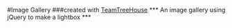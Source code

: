 #Image Gallery
###created with [TeamTreeHouse](https://teamtreehouse.com) 
*** An image gallery using jQuery to make a lightbox ***